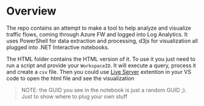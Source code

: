 # Overview

The repo contains an attempt to make a tool to help analyze and visualize traffic flows, coming through Azure FW and logged into Log Analytics. It uses PowerShell for data extraction and processing, d3js for visualization all plugged into .NET Interactive notebooks.

The HTML folder contains the HTML version of it. To use it you just need to run a script and provide your `WorkspaceID`. It will execute a query, process it and create a `csv` file. Then you could use [Live Server](https://marketplace.visualstudio.com/items?itemName=ritwickdey.LiveServer) extention in your VS code to open the html file and see the visualization

> NOTE: the GUID you see in the notebook is just a random GUID ;). Just to show where to plug your own stuff
